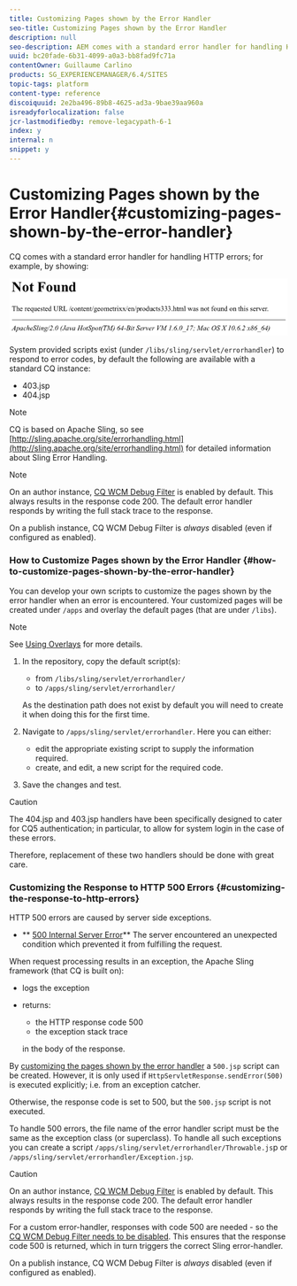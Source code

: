 ```yaml
---
title: Customizing Pages shown by the Error Handler
seo-title: Customizing Pages shown by the Error Handler
description: null
seo-description: AEM comes with a standard error handler for handling HTTP errors
uuid: bc20fade-6b31-4099-a0a3-bb8fad9fc71a
contentOwner: Guillaume Carlino
products: SG_EXPERIENCEMANAGER/6.4/SITES
topic-tags: platform
content-type: reference
discoiquuid: 2e2ba496-89b8-4625-ad3a-9bae39aa960a
isreadyforlocalization: false
jcr-lastmodifiedby: remove-legacypath-6-1
index: y
internal: n
snippet: y
---
```


# Customizing Pages shown by the Error Handler{#customizing-pages-shown-by-the-error-handler}

CQ comes with a standard error handler for handling HTTP errors; for example, by showing:

![](assets/chlimage_1-77.png)

System provided scripts exist (under `/libs/sling/servlet/errorhandler`) to respond to error codes, by default the following are available with a standard CQ instance:

* 403.jsp
* 404.jsp

>[!NOTE]
>
>CQ is based on Apache Sling, so see [http://sling.apache.org/site/errorhandling.html](http://sling.apache.org/site/errorhandling.html) for detailed information about Sling Error Handling.

>[!NOTE]
>
>On an author instance, [CQ WCM Debug Filter](../../deploying/using/osgi-configuration-settings.md#daycqwcmdebugfilter) is enabled by default. This always results in the response code 200. The default error handler responds by writing the full stack trace to the response.
>
>On a publish instance, CQ WCM Debug Filter is *always* disabled (even if configured as enabled).

### How to Customize Pages shown by the Error Handler {#how-to-customize-pages-shown-by-the-error-handler}

You can develop your own scripts to customize the pages shown by the error handler when an error is encountered. Your customized pages will be created under `/apps` and overlay the default pages (that are under `/libs`).

>[!NOTE]
>
>See [Using Overlays](../../developing/using/overlays.md) for more details.

1. In the repository, copy the default script(s):

    * from `/libs/sling/servlet/errorhandler/`
    * to `/apps/sling/servlet/errorhandler/`

   As the destination path does not exist by default you will need to create it when doing this for the first time.

1. Navigate to `/apps/sling/servlet/errorhandler`. Here you can either:

    * edit the appropriate existing script to supply the information required.
    * create, and edit, a new script for the required code.

1. Save the changes and test.

>[!CAUTION]
>
>The 404.jsp and 403.jsp handlers have been specifically designed to cater for CQ5 authentication; in particular, to allow for system login in the case of these errors.
>
>Therefore, replacement of these two handlers should be done with great care.

### Customizing the Response to HTTP 500 Errors {#customizing-the-response-to-http-errors}

HTTP 500 errors are caused by server side exceptions.

* ** [500 Internal Server Error](http://www.w3.org/Protocols/rfc2616/rfc2616-sec10.html)** 
  The server encountered an unexpected condition which prevented it from fulfilling the request.

When request processing results in an exception, the Apache Sling framework (that CQ is built on):

* logs the exception
* returns:

    * the HTTP response code 500 
    * the exception stack trace

  in the body of the response.

By [customizing the pages shown by the error handler](#customizingthepagesshownbytheerrorhandler) a `500.jsp` script can be created. However, it is only used if `HttpServletResponse.sendError(500)` is executed explicitly; i.e. from an exception catcher.

Otherwise, the response code is set to 500, but the `500.jsp` script is not executed.

To handle 500 errors, the file name of the error handler script must be the same as the exception class (or superclass). To handle all such exceptions you can create a script `/apps/sling/servlet/errorhandler/Throwable.js`p or `/apps/sling/servlet/errorhandler/Exception.jsp`.

>[!CAUTION]
>
>On an author instance, [CQ WCM Debug Filter](../../deploying/using/osgi-configuration-settings.md#daycqwcmdebugfilter) is enabled by default. This always results in the response code 200. The default error handler responds by writing the full stack trace to the response.
>
>For a custom error-handler, responses with code 500 are needed - so the [CQ WCM Debug Filter needs to be disabled](../../deploying/using/osgi-configuration-settings.md#daycqwcmdebugfilter). This ensures that the response code 500 is returned, which in turn triggers the correct Sling error-handler.
>
>On a publish instance, CQ WCM Debug Filter is *always* disabled (even if configured as enabled).

